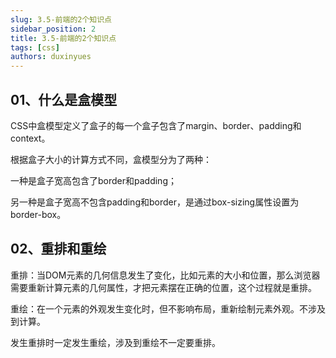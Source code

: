```yaml
---
slug: 3.5-前端的2个知识点
sidebar_position: 2
title: 3.5-前端的2个知识点
tags: [css]
authors: duxinyues
---
```


<!--
 * @Author: duxinyues yongyuan253015@gmail.com
 * @Date: 2023-03-05 20:41:25
 * @LastEditors: duxinyues yongyuan253015@gmail.com
 * @LastEditTime: 2023-03-05 22:18:18
 * @FilePath: \blog\blog\css\css202303052041.md
 * @Description: 
 * Copyright (c) 2023 by ${duxinyues} email: ${yongyuan253015@gmail.com}, All Rights Reserved.
-->

## 01、什么是盒模型

CSS中盒模型定义了盒子的每一个盒子包含了margin、border、padding和context。

根据盒子大小的计算方式不同，盒模型分为了两种：

一种是盒子宽高包含了border和padding；

另一种是盒子宽高不包含padding和border，是通过box-sizing属性设置为border-box。

## 02、重排和重绘

重排：当DOM元素的几何信息发生了变化，比如元素的大小和位置，那么浏览器需要重新计算元素的几何属性，才把元素摆在正确的位置，这个过程就是重排。

重绘：在一个元素的外观发生变化时，但不影响布局，重新绘制元素外观。不涉及到计算。

发生重排时一定发生重绘，涉及到重绘不一定要重排。

